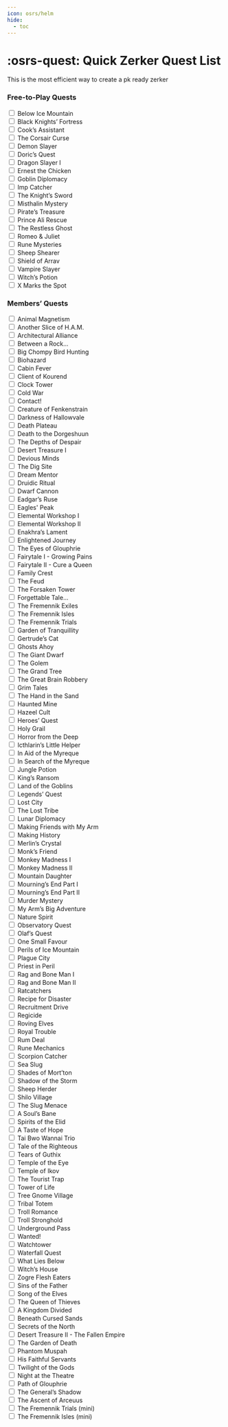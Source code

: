 ```yaml
---
icon: osrs/helm
hide:
  - toc
---
```


# :osrs-quest: Quick Zerker Quest List
This is the most efficient way to create a pk ready zerker

<div class="task-list">

  <h3>Free-to-Play Quests</h3>
  <label><input type="checkbox"> Below Ice Mountain</label><br>
  <label><input type="checkbox"> Black Knights’ Fortress</label><br>
  <label><input type="checkbox"> Cook’s Assistant</label><br>
  <label><input type="checkbox"> The Corsair Curse</label><br>
  <label><input type="checkbox"> Demon Slayer</label><br>
  <label><input type="checkbox"> Doric’s Quest</label><br>
  <label><input type="checkbox"> Dragon Slayer I</label><br>
  <label><input type="checkbox"> Ernest the Chicken</label><br>
  <label><input type="checkbox"> Goblin Diplomacy</label><br>
  <label><input type="checkbox"> Imp Catcher</label><br>
  <label><input type="checkbox"> The Knight’s Sword</label><br>
  <label><input type="checkbox"> Misthalin Mystery</label><br>
  <label><input type="checkbox"> Pirate’s Treasure</label><br>
  <label><input type="checkbox"> Prince Ali Rescue</label><br>
  <label><input type="checkbox"> The Restless Ghost</label><br>
  <label><input type="checkbox"> Romeo & Juliet</label><br>
  <label><input type="checkbox"> Rune Mysteries</label><br>
  <label><input type="checkbox"> Sheep Shearer</label><br>
  <label><input type="checkbox"> Shield of Arrav</label><br>
  <label><input type="checkbox"> Vampire Slayer</label><br>
  <label><input type="checkbox"> Witch’s Potion</label><br>
  <label><input type="checkbox"> X Marks the Spot</label><br>
  <h3>Members’ Quests</h3>
  <label><input type="checkbox"> Animal Magnetism</label><br>
  <label><input type="checkbox"> Another Slice of H.A.M.</label><br>
  <label><input type="checkbox"> Architectural Alliance</label><br>
  <label><input type="checkbox"> Between a Rock...</label><br>
  <label><input type="checkbox"> Big Chompy Bird Hunting</label><br>
  <label><input type="checkbox"> Biohazard</label><br>
  <label><input type="checkbox"> Cabin Fever</label><br>
  <label><input type="checkbox"> Client of Kourend</label><br>
  <label><input type="checkbox"> Clock Tower</label><br>
  <label><input type="checkbox"> Cold War</label><br>
  <label><input type="checkbox"> Contact!</label><br>
  <label><input type="checkbox"> Creature of Fenkenstrain</label><br>
  <label><input type="checkbox"> Darkness of Hallowvale</label><br>
  <label><input type="checkbox"> Death Plateau</label><br>
  <label><input type="checkbox"> Death to the Dorgeshuun</label><br>
  <label><input type="checkbox"> The Depths of Despair</label><br>
  <label><input type="checkbox"> Desert Treasure I</label><br>
  <label><input type="checkbox"> Devious Minds</label><br>
  <label><input type="checkbox"> The Dig Site</label><br>
  <label><input type="checkbox"> Dream Mentor</label><br>
  <label><input type="checkbox"> Druidic Ritual</label><br>
  <label><input type="checkbox"> Dwarf Cannon</label><br>
  <label><input type="checkbox"> Eadgar’s Ruse</label><br>
  <label><input type="checkbox"> Eagles' Peak</label><br>
  <label><input type="checkbox"> Elemental Workshop I</label><br>
  <label><input type="checkbox"> Elemental Workshop II</label><br>
  <label><input type="checkbox"> Enakhra’s Lament</label><br>
  <label><input type="checkbox"> Enlightened Journey</label><br>
  <label><input type="checkbox"> The Eyes of Glouphrie</label><br>
  <label><input type="checkbox"> Fairytale I - Growing Pains</label><br>
  <label><input type="checkbox"> Fairytale II - Cure a Queen</label><br>
  <label><input type="checkbox"> Family Crest</label><br>
  <label><input type="checkbox"> The Feud</label><br>
  <label><input type="checkbox"> The Forsaken Tower</label><br>
  <label><input type="checkbox"> Forgettable Tale...</label><br>
  <label><input type="checkbox"> The Fremennik Exiles</label><br>
  <label><input type="checkbox"> The Fremennik Isles</label><br>
  <label><input type="checkbox"> The Fremennik Trials</label><br>
  <label><input type="checkbox"> Garden of Tranquillity</label><br>
  <label><input type="checkbox"> Gertrude’s Cat</label><br>
  <label><input type="checkbox"> Ghosts Ahoy</label><br>
  <label><input type="checkbox"> The Giant Dwarf</label><br>
  <label><input type="checkbox"> The Golem</label><br>
  <label><input type="checkbox"> The Grand Tree</label><br>
  <label><input type="checkbox"> The Great Brain Robbery</label><br>
  <label><input type="checkbox"> Grim Tales</label><br>
  <label><input type="checkbox"> The Hand in the Sand</label><br>
  <label><input type="checkbox"> Haunted Mine</label><br>
  <label><input type="checkbox"> Hazeel Cult</label><br>
  <label><input type="checkbox"> Heroes’ Quest</label><br>
  <label><input type="checkbox"> Holy Grail</label><br>
  <label><input type="checkbox"> Horror from the Deep</label><br>
  <label><input type="checkbox"> Icthlarin’s Little Helper</label><br>
  <label><input type="checkbox"> In Aid of the Myreque</label><br>
  <label><input type="checkbox"> In Search of the Myreque</label><br>
  <label><input type="checkbox"> Jungle Potion</label><br>
  <label><input type="checkbox"> King’s Ransom</label><br>
  <label><input type="checkbox"> Land of the Goblins</label><br>
  <label><input type="checkbox"> Legends’ Quest</label><br>
  <label><input type="checkbox"> Lost City</label><br>
  <label><input type="checkbox"> The Lost Tribe</label><br>
  <label><input type="checkbox"> Lunar Diplomacy</label><br>
  <label><input type="checkbox"> Making Friends with My Arm</label><br>
  <label><input type="checkbox"> Making History</label><br>
  <label><input type="checkbox"> Merlin’s Crystal</label><br>
  <label><input type="checkbox"> Monk’s Friend</label><br>
  <label><input type="checkbox"> Monkey Madness I</label><br>
  <label><input type="checkbox"> Monkey Madness II</label><br>
  <label><input type="checkbox"> Mountain Daughter</label><br>
  <label><input type="checkbox"> Mourning’s End Part I</label><br>
  <label><input type="checkbox"> Mourning’s End Part II</label><br>
  <label><input type="checkbox"> Murder Mystery</label><br>
  <label><input type="checkbox"> My Arm’s Big Adventure</label><br>
  <label><input type="checkbox"> Nature Spirit</label><br>
  <label><input type="checkbox"> Observatory Quest</label><br>
  <label><input type="checkbox"> Olaf’s Quest</label><br>
  <label><input type="checkbox"> One Small Favour</label><br>
  <label><input type="checkbox"> Perils of Ice Mountain</label><br>
  <label><input type="checkbox"> Plague City</label><br>
  <label><input type="checkbox"> Priest in Peril</label><br>
  <label><input type="checkbox"> Rag and Bone Man I</label><br>
  <label><input type="checkbox"> Rag and Bone Man II</label><br>
  <label><input type="checkbox"> Ratcatchers</label><br>
  <label><input type="checkbox"> Recipe for Disaster</label><br>
  <label><input type="checkbox"> Recruitment Drive</label><br>
  <label><input type="checkbox"> Regicide</label><br>
  <label><input type="checkbox"> Roving Elves</label><br>
  <label><input type="checkbox"> Royal Trouble</label><br>
  <label><input type="checkbox"> Rum Deal</label><br>
  <label><input type="checkbox"> Rune Mechanics</label><br>
  <label><input type="checkbox"> Scorpion Catcher</label><br>
  <label><input type="checkbox"> Sea Slug</label><br>
  <label><input type="checkbox"> Shades of Mort’ton</label><br>
  <label><input type="checkbox"> Shadow of the Storm</label><br>
  <label><input type="checkbox"> Sheep Herder</label><br>
  <label><input type="checkbox"> Shilo Village</label><br>
  <label><input type="checkbox"> The Slug Menace</label><br>
  <label><input type="checkbox"> A Soul’s Bane</label><br>
  <label><input type="checkbox"> Spirits of the Elid</label><br>
  <label><input type="checkbox"> A Taste of Hope</label><br>
  <label><input type="checkbox"> Tai Bwo Wannai Trio</label><br>
  <label><input type="checkbox"> Tale of the Righteous</label><br>
  <label><input type="checkbox"> Tears of Guthix</label><br>
  <label><input type="checkbox"> Temple of the Eye</label><br>
  <label><input type="checkbox"> Temple of Ikov</label><br>
  <label><input type="checkbox"> The Tourist Trap</label><br>
  <label><input type="checkbox"> Tower of Life</label><br>
  <label><input type="checkbox"> Tree Gnome Village</label><br>
  <label><input type="checkbox"> Tribal Totem</label><br>
  <label><input type="checkbox"> Troll Romance</label><br>
  <label><input type="checkbox"> Troll Stronghold</label><br>
  <label><input type="checkbox"> Underground Pass</label><br>
  <label><input type="checkbox"> Wanted!</label><br>
  <label><input type="checkbox"> Watchtower</label><br>
  <label><input type="checkbox"> Waterfall Quest</label><br>
  <label><input type="checkbox"> What Lies Below</label><br>
  <label><input type="checkbox"> Witch’s House</label><br>
  <label><input type="checkbox"> Zogre Flesh Eaters</label><br>
  <label><input type="checkbox"> Sins of the Father</label><br>
  <label><input type="checkbox"> Song of the Elves</label><br>
  <label><input type="checkbox"> The Queen of Thieves</label><br>
  <label><input type="checkbox"> A Kingdom Divided</label><br>
  <label><input type="checkbox"> Beneath Cursed Sands</label><br>
  <label><input type="checkbox"> Secrets of the North</label><br>
  <label><input type="checkbox"> Desert Treasure II - The Fallen Empire</label><br>
  <label><input type="checkbox"> The Garden of Death</label><br>
  <label><input type="checkbox"> Phantom Muspah</label><br>
  <label><input type="checkbox"> His Faithful Servants</label><br>
  <label><input type="checkbox"> Twilight of the Gods</label><br>
  <label><input type="checkbox"> Night at the Theatre</label><br>
  <label><input type="checkbox"> Path of Glouphrie</label><br>
  <label><input type="checkbox"> The General’s Shadow</label><br>
  <label><input type="checkbox"> The Ascent of Arceuus</label><br>
  <label><input type="checkbox"> The Fremennik Trials (mini)</label><br>
  <label><input type="checkbox"> The Fremennik Isles (mini)</label><br>
</div>
